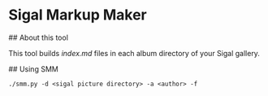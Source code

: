 # Sigal Markup Maker


## About this tool


This tool builds _index.md_ files in each album directory of your Sigal gallery.


## Using SMM


``./smm.py -d <sigal picture directory> -a <author> -f``
